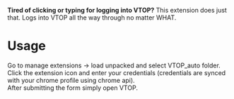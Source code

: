 **Tired of clicking or typing for logging into VTOP?**
This extension does just that. Logs into VTOP all the way through no matter WHAT.

# Usage
Go to manage extensions -> load unpacked and select VTOP_auto folder.\
Click the extension icon and enter your credentials (credentials are synced with your chrome profile using chrome api).\
After submitting the form simply open VTOP.
